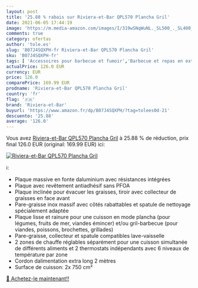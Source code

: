 ```yaml
---
layout: post
title: '25.88 % rabais sur Riviera-et-Bar QPL570 Plancha Gril'
date: 2021-06-05 17:44:19
image: 'https://m.media-amazon.com/images/I/319wSNqWuNL._SL500_._SL400_.jpg'
comments: true
category: ofertas
author: 'tole.es'
slug: 'B07J4SQXPH-fr Riviera-et-Bar QPL570 Plancha Gril'
sku: 'B07J4SQXPH-fr'
tags: [ 'Accessoires pour barbecue et fumoir','Barbecue et repas en extérieur','Jardin','Matériel de cuisson au barbecue','Planchas pour barbecue','riviera-et-bar', ]
actualPrice: 126.0 EUR
currency: EUR
price: 126.0
comparePrice: 169.99 EUR
prodname: 'Riviera-et-Bar QPL570 Plancha Gril'
country: 'fr'
flag: '🇫🇷'
brand: 'Riviera-et-Bar'
buyurl: 'https://www.amazon.fr/dp/B07J4SQXPH/?tag=tolees0d-21'
descuento: '25.88'
average: '126.0'
---
```


Vous avez [Riviera-et-Bar QPL570 Plancha Gril](https://www.amazon.fr/dp/B07J4SQXPH/?tag=tolees0d-21)  à  25.88 % de réduction, prix final  126.0 EUR (original: 169.99 EUR) ici:

[![Riviera-et-Bar QPL570 Plancha Gril](https://m.media-amazon.com/images/I/319wSNqWuNL._SL500_._SL400_.jpg)](https://www.amazon.fr/dp/B07J4SQXPH/?tag=tolees0d-21)

ℹ️:

- Plaque massive en fonte daluminium avec résistances intégrées
- Plaque avec revêtement antiadhésif sans PFOA
- Plaque inclinée pour évacuer les graisses, tiroir avec collecteur de graisses en face avant
- Pare-graisse inox massif avec côtés rabattables et spatule de nettoyage spécialement adaptée
- Plaque lisse et rainure pour une cuisson en mode plancha (pour légumes, fruits de mer, viandes émincer) et/ou gril-barbecue (pour viandes, poissons, brochettes, grillades)
- Pare-graisse, collecteur et spatule compatibles lave-vaisselle
- 2 zones de chauffe réglables séparément pour une cuisson simultanée de différents aliments et 2 thermostats indépendants avec 6 niveaux de température par zone
- Cordon dalimentation extra long 2 mètres
- Surface de cuisson: 2x 750 cm²

[🛒 Achetez-le maintenant!!](https://www.amazon.fr/dp/B07J4SQXPH/?tag=tolees0d-21)
